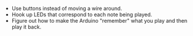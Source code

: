 + Use buttons instead of moving a wire around.
+ Hook up LEDs that correspond to each note being played.
+ Figure out how to make the Arduino "remember" what you play and then play it back.
